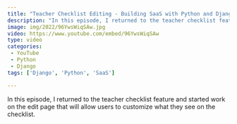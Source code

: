 ```yaml
---
title: "Teacher Checklist Editing - Building SaaS with Python and Django #141"
description: "In this episode, I returned to the teacher checklist feature and started work on the edit page that will allow users to customize what they see on the checklist."
image: img/2022/96YwsWiqSAw.jpg
video: https://www.youtube.com/embed/96YwsWiqSAw
type: video
categories:
 - YouTube
 - Python
 - Django
tags: ['Django', 'Python', 'SaaS']

---
```


In this episode, I returned to the teacher checklist feature and started work on the edit page that will allow users to customize what they see on the checklist.
